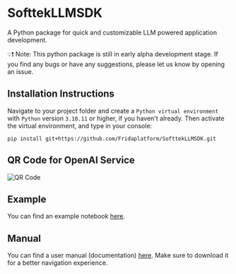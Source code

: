 # SofttekLLMSDK

A Python package for quick and customizable LLM
powered application
development.

💡❗️ Note: This python package is still in early alpha development stage. If you find any bugs or have any suggestions, please let us know by opening an issue.

## Installation Instructions
Navigate to your project folder and create a `Python virtual environment` with `Python` version `3.10.11` or higher, if you haven't already. Then activate the virtual environment, and type in your console:

```
pip install git+https://github.com/Fridaplatform/SofttekLLMSDK.git
```

## QR Code for OpenAI Service

![QR Code](https://aistudio.blob.core.windows.net/random/AzureOpenAIKeys.png?sp=r&st=2023-09-23T21:32:41Z&se=2023-09-27T05:32:41Z&spr=https&sv=2022-11-02&sr=b&sig=LYMJH13tFL%2BKxf2Ku7pcrgvGAr4lPqFJ5xnwo8WqbxY%3D)

## Example

You can find an example notebook [here](./example.ipynb).

## Manual

You can find a user manual (documentation) [here](./Softtek%20LLM%20SDK.pdf). Make sure to download it for a better navigation experience.
